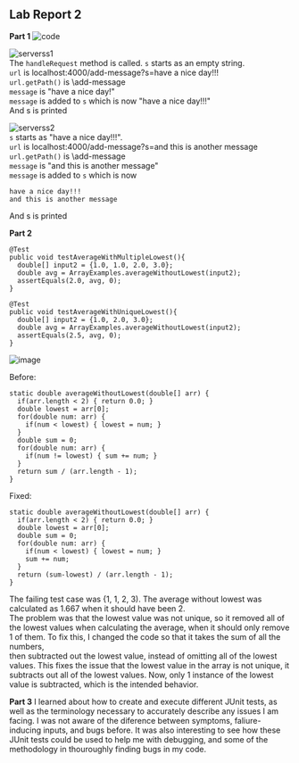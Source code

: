 ## Lab Report 2

**Part 1**
![code](https://user-images.githubusercontent.com/73797155/215192527-47bbbadf-0aa6-4c56-a581-9e925878e77d.PNG)  

![serverss1](https://user-images.githubusercontent.com/73797155/215192533-aaaa2b33-3f48-4730-835e-96539bf65159.PNG)  
The `handleRequest` method is called.
`s` starts as an empty string.  
`url` is localhost:4000/add-message?s=have a nice day!!!  
`url.getPath()` is \add-message  
`message` is "have a nice day!"  
`message` is added to `s` which is now "have a nice day!!!"  
And s is printed

![serverss2](https://user-images.githubusercontent.com/73797155/215192538-73925d84-c72f-4d27-a2de-e88147bb8464.PNG)  
`s` starts as "have a nice day!!!".  
`url` is localhost:4000/add-message?s=and this is another message
`url.getPath()` is \add-message  
`message` is "and this is another message"  
`message` is added to `s` which is now 
```
have a nice day!!!
and this is another message
```
And s is printed  
  
**Part 2**

```
@Test
public void testAverageWithMultipleLowest(){
  double[] input2 = {1.0, 1.0, 2.0, 3.0};
  double avg = ArrayExamples.averageWithoutLowest(input2);
  assertEquals(2.0, avg, 0);
}

@Test
public void testAverageWithUniqueLowest(){
  double[] input2 = {1.0, 2.0, 3.0};
  double avg = ArrayExamples.averageWithoutLowest(input2);
  assertEquals(2.5, avg, 0);
}
```
![image](https://user-images.githubusercontent.com/73797155/215193884-db3fc68c-9d96-487d-8328-e7bc5d361961.png)

Before:  
```
static double averageWithoutLowest(double[] arr) {
  if(arr.length < 2) { return 0.0; }
  double lowest = arr[0];
  for(double num: arr) {
    if(num < lowest) { lowest = num; }
  }
  double sum = 0;
  for(double num: arr) {
    if(num != lowest) { sum += num; }
  }
  return sum / (arr.length - 1);
}
```

Fixed:  
```
static double averageWithoutLowest(double[] arr) {
  if(arr.length < 2) { return 0.0; }
  double lowest = arr[0];
  double sum = 0;
  for(double num: arr) {
    if(num < lowest) { lowest = num; }
    sum += num;
  }
  return (sum-lowest) / (arr.length - 1);
}
```
The failing test case was {1, 1, 2, 3). The average without lowest was calculated as 1.667 when it should have been 2.  
The problem was that the lowest value was not unique, so it removed all of the lowest values when calculating the 
average, when it should only remove 1 of them. To fix this, I changed the code so that it takes the sum of all the numbers,  
then subtracted out the lowest value, instead of omitting all of the lowest values.
This fixes the issue that the lowest value in the array is not unique, it subtracts out all of the lowest values.
Now, only 1 instance of the lowest value is subtracted, which is the intended behavior.
  
**Part 3**
I learned about how to create and execute different JUnit tests, as well as the terminology necessary to accurately describe any issues I am facing.
I was not aware of the diference between symptoms, faliure-inducing inputs, and bugs before. It was also interesting to see how these JUnit tests could
be used to help me with debugging, and some of the methodology in thouroughly finding bugs in my code.
